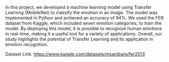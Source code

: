 In this project, we developed a machine learning model using Transfer Learning (MobileNet) to classify the emotion in an image. The model was implemented in Python and achieved an accuracy of 94%. We used the FER dataset from Kaggle, which included seven emotion categories, to train the model. By deploying this model, it is possible to recognize human emotions in real-time, making it a useful tool for a variety of applications. Overall, our study highlights the potential of Transfer Learning and its application in emotion recognition.

Dataset Link: https://www.kaggle.com/datasets/msambare/fer2013
